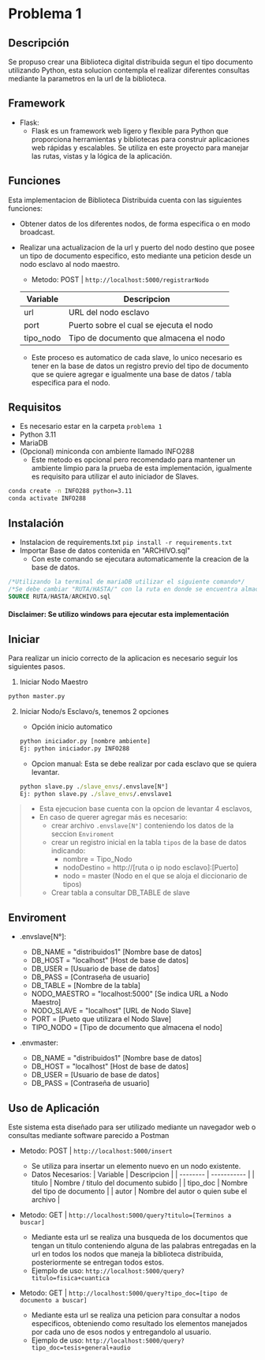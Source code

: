 # Problema 1

## Descripción
 Se propuso crear una Biblioteca digital distribuida segun el tipo documento utilizando Python, esta solucion contempla el realizar diferentes consultas mediante la parametros en la url de la biblioteca.

## Framework
* Flask: 
    * Flask es un framework web ligero y flexible para Python que proporciona herramientas y bibliotecas para construir aplicaciones web rápidas y escalables. Se utiliza en este proyecto para manejar las rutas, vistas y la lógica de la aplicación.

## Funciones
Esta implementacion de Biblioteca Distribuida cuenta con las siguientes funciones:
* Obtener datos de los diferentes nodos, de forma especifica o en modo broadcast.
* Realizar una actualizacion de la url y puerto del nodo destino que posee un tipo de documento especifico, esto mediante una peticion desde un nodo esclavo al nodo maestro.
    *  Metodo: POST | ``http://localhost:5000/registrarNodo`` 

    | Variable  | Descripcion |
    | --------  | ----------- |
    | url       | URL del nodo esclavo |
    | port      | Puerto sobre el cual se ejecuta el nodo |
    | tipo_nodo | Tipo de documento que almacena el nodo |

    * Este proceso es automatico de cada slave, lo unico necesario es tener en la base de datos un registro previo del tipo de documento que se quiere agregar e igualmente una base de datos / tabla especifica para el nodo.

## Requisitos
* Es necesario estar en la carpeta `problema 1`
* Python 3.11
* MariaDB
* (Opcional) miniconda con ambiente llamado INFO288
    * Este metodo es opcional pero recomendado para mantener un ambiente limpio para la prueba de esta implementación, igualmente es requisito para utilizar el auto iniciador de Slaves.

```cmd
conda create -n INFO288 python=3.11
conda activate INFO288
```

## Instalación
* Instalacion de requirements.txt
    ```pip install -r requirements.txt```
* Importar Base de datos contenida en "ARCHIVO.sql"
    * Con este comando se ejecutara automaticamente la creacion de la base de datos.
```SQL
/*Utilizando la terminal de mariaDB utilizar el siguiente comando*/
/*Se debe cambiar "RUTA/HASTA/" con la ruta en donde se encuentra almacenado el archivo sql*/
SOURCE RUTA/HASTA/ARCHIVO.sql
```
#### Disclaimer: Se utilizo windows para ejecutar esta implementación

## Iniciar
Para realizar un inicio correcto de la aplicacion es necesario seguir los siguientes pasos.
1. Iniciar Nodo Maestro
```cmd
python master.py
```
2. Iniciar Nodo/s Esclavo/s, tenemos 2 opciones
    * Opción inicio automatico
    ```cmd
    python iniciador.py [nombre ambiente]
    Ej: python iniciador.py INFO288
    ```
    * Opcion manual: Esta se debe realizar por cada esclavo que se quiera levantar.

    ```cmd
    python slave.py ./slave_envs/.envslave[N°]
    Ej: python slave.py ./slave_envs/.envslave1
    ```

> * Esta ejecucion base cuenta con la opcion de levantar 4 esclavos, 
> * En caso de querer agregar más es necesario: 
>   * crear archivo `.envslave[N°]` conteniendo los datos de la seccion        `Enviroment`
>   * crear un registro inicial en la tabla `tipos` de la base de datos indicando:
>       * nombre = Tipo_Nodo
>       * nodoDestino = http://[ruta o ip nodo esclavo]:[Puerto]
>       * nodo = master (Nodo en el que se aloja el diccionario de tipos)
>   * Crear tabla a consultar DB_TABLE de slave

## Enviroment
* .envslave[N°]:
    * DB_NAME = "distribuidos1" [Nombre base de datos]
    * DB_HOST = "localhost" [Host de base de datos]
    * DB_USER = [Usuario de base de datos]
    * DB_PASS = [Contraseña de usuario]
    * DB_TABLE = [Nombre de la tabla]
    * NODO_MAESTRO = "localhost:5000" [Se indica URL a Nodo Maestro]
    * NODO_SLAVE = "localhost" [URL de Nodo Slave]
    * PORT = [Pueto que utilizara el Nodo Slave]
    * TIPO_NODO = [Tipo de documento que almacena el nodo]

* .envmaster:
    * DB_NAME = "distribuidos1" [Nombre base de datos]
    * DB_HOST = "localhost" [Host de base de datos]
    * DB_USER = [Usuario de base de datos]
    * DB_PASS = [Contraseña de usuario]

## Uso de Aplicación
Este sistema esta diseñado para ser utilizado mediante un navegador web o consultas mediante software parecido a Postman
* Metodo: POST | ``http://localhost:5000/insert`` 
    * Se utiliza para insertar un elemento nuevo en un nodo existente.
    * Datos Necesarios:
        | Variable | Descripcion | 
        | -------- | ----------- |
        | titulo   | Nombre / titulo del documento subido |
        | tipo_doc | Nombre del tipo de documento |
        | autor    | Nombre del autor o quien sube el archivo |

* Metodo: GET | ``http://localhost:5000/query?titulo=[Terminos a buscar]``
    * Mediante esta url se realiza una busqueda de los documentos que tengan un titulo conteniendo alguna de las palabras entregadas en la url en todos los nodos que maneja la biblioteca distribuida, posteriormente se entregan todos estos.
    * Ejemplo de uso: `http://localhost:5000/query?titulo=fisica+cuantica`

* Metodo: GET | ``http://localhost:5000/query?tipo_doc=[tipo de documento a buscar]``
    * Mediante esta url se realiza una peticion para consultar a nodos especificos, obteniendo como resultado los elementos manejados por cada uno de esos nodos y entregandolo al usuario.
    * Ejemplo de uso: `http://localhost:5000/query?tipo_doc=tesis+general+audio`


